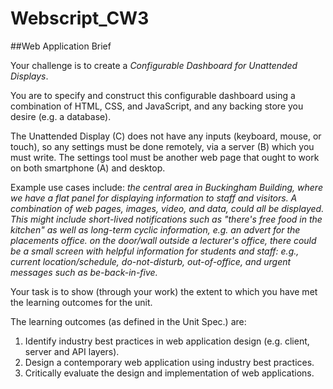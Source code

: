 # Webscript_CW3

##Web Application Brief

Your challenge is to create a _Configurable Dashboard for Unattended Displays_.

You are to specify and construct this configurable dashboard using a combination of HTML, CSS, and JavaScript, and any backing store you desire (e.g. a database).


The Unattended Display (C) does not have any inputs (keyboard, mouse, or touch), so any settings must be done remotely, via a server (B) which you must write. The settings tool must be another web page that ought to work on both smartphone (A) and desktop.

Example use cases include:
*the central area in Buckingham Building, where we have a flat panel for displaying information to staff and visitors. A combination of web pages, images, video, and data, could all be displayed. This might include short-lived notifications such as "there's free food in the kitchen" as well as long-term cyclic information, e.g. an advert for the placements office.*
*on the door/wall outside a lecturer's office, there could be a small screen with helpful information for students and staff: e.g., current location/schedule, do-not-disturb, out-of-office, and urgent messages such as be-back-in-five.*

Your task is to show (through your work) the extent to which you have met the learning outcomes for the unit.

The learning outcomes (as defined in the Unit Spec.) are:

1. Identify industry best practices in web application design
	(e.g. client, server and API layers).
2. Design a contemporary web application using industry best practices.
3. Critically evaluate the design and implementation of web applications.
